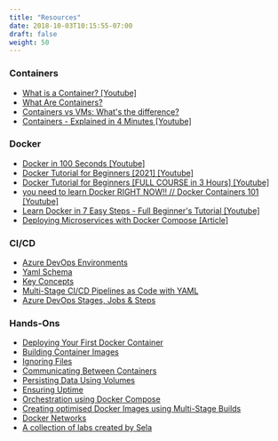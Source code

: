 ```yaml
---
title: "Resources"
date: 2018-10-03T10:15:55-07:00
draft: false
weight: 50
---
```


### Containers
- [What is a Container? \[Youtube\]](https://www.youtube.com/watch?v=EnJ7qX9fkcU)
- [What Are Containers?](https://www.youtube.com/watch?v=wuhxSLapDe0)
- [Containers vs VMs: What's the difference?](https://www.youtube.com/watch?v=cjXI-yxqGTI)
- [Containers - Explained in 4 Minutes \[Youtube\]](https://www.youtube.com/watch?v=pR-cGS6IGvI)

### Docker
- [Docker in 100 Seconds \[Youtube\]](https://www.youtube.com/watch?v=Gjnup-PuquQ)
- [Docker Tutorial for Beginners [2021] \[Youtube\]](https://www.youtube.com/watch?v=pTFZFxd4hOI)
- [Docker Tutorial for Beginners [FULL COURSE in 3 Hours] \[Youtube\]](https://www.youtube.com/watch?v=3c-iBn73dDE)
- [you need to learn Docker RIGHT NOW!! // Docker Containers 101 \[Youtube\]](https://www.youtube.com/watch?v=eGz9DS-aIeY)
- [Learn Docker in 7 Easy Steps - Full Beginner's Tutorial \[Youtube\]](https://www.youtube.com/watch?v=gAkwW2tuIqE)
- [Deploying Microservices with Docker Compose \[Article\]](https://medium.com/devplanet/deploying-microservices-with-docker-compose-1aff3d8af9a5)

### CI/CD

- [Azure DevOps Environments](https://dev.to/n3wt0n/azure-devops-environments-intro-3p64)
- [Yaml Schema](https://docs.microsoft.com/en-us/azure/devops/pipelines/yaml-schema?view=azure-devops&tabs=schema%2Cparameter-schema)
- [Key Concepts](https://docs.microsoft.com/en-us/azure/devops/pipelines/get-started/key-pipelines-concepts?view=azure-devops)
- [Multi-Stage CI/CD Pipelines as Code with YAML](https://www.youtube.com/watch?v=i77vEEVAfB8)
- [Azure DevOps Stages, Jobs & Steps](https://www.youtube.com/watch?v=Dti6XLNm1XI)

### Hands-Ons

- [Deploying Your First Docker Container](https://www.katacoda.com/courses/docker/deploying-first-container)
- [Building Container Images](https://www.katacoda.com/courses/docker/2)
- [Ignoring Files](https://www.katacoda.com/courses/docker/12)
- [Communicating Between Containers](https://www.katacoda.com/courses/docker/5)
- [Persisting Data Using Volumes](https://www.katacoda.com/courses/docker/persisting-data-using-volumes)
- [Ensuring Uptime](https://www.katacoda.com/courses/docker/9)
- [Orchestration using Docker Compose](https://www.katacoda.com/courses/docker/11)
- [Creating optimised Docker Images using Multi-Stage Builds](https://www.katacoda.com/courses/docker/multi-stage-builds)
- [Docker Networks](https://www.katacoda.com/courses/docker/networking-intro)
- [A collection of labs created by Sela](https://gitlab.com/docker-workshop)